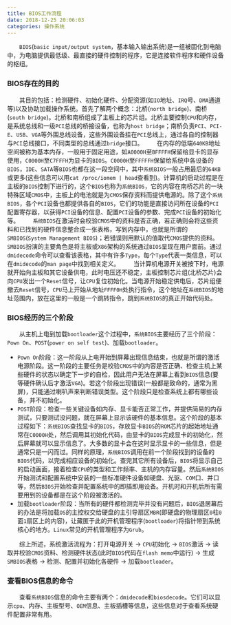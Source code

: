 ```yaml
---
title: BIOS工作流程
date: 2018-12-25 20:06:03
categories: 操作系统
---
```

&emsp;&emsp;`BIOS`(`basic input/output system`，基本输入输出系统)是一组被固化到电脑中，为电脑提供最低级、最直接的硬件控制的程序，它是连接软件程序和硬件设备的枢纽。

### BIOS存在的目的

&emsp;&emsp;其目的包括：检测硬件、初始化硬件、分配资源(如`IO`地址、`IRQ`号、`DMA`通道等)以及协助加载操作系统。首先了解两个概念：北桥(`north bridge`)、南桥(`south bridge`)。北桥和南桥组成了主板上的芯片组。北桥主要控制`CPU`和内存，是系统总线和一级`PCI`总线的桥接设备，也称为`host bridge`；南桥负责`PCI`、`PCI-E`、`USB`、`VGA`等外围总线设备，这些外围设备挂在`PCI`总线上，通过各自的控制器与`PCI`总线接口，不同类型的总线通过`bridge`接口。
&emsp;&emsp;在内存的低端`640KB`地址空间被称为基本内存，一般用于固定用途，如`A0000H`至`BFFFFH`保留给显卡的显存使用，`C0000H`至`C7FFFH`为显卡的`BIOS`。`C0000H`至`FFFFFH`保留给系统中各设备的`BIOS`，`IDE`、`SATA`等`BIOS`也都在这一段空间中，其中`系统BIOS`一般占用最后的`64KB`或更多(这些信息可以用`cat /proc/iomem | head`查看到)。计算机的启动过程是在主板的`BIOS`控制下进行的，这个`BIOS`也称为`系统BIOS`，它的内容在南桥芯片的一块特殊区域`CMOS`中，主板上的电池就是为`CMOS`保存资料而提供电源的。除了这个`系统BIOS`，各个`PCI`设备也都提供各自的`BIOS`，它们的功能是直接访问所在设备的`PCI`配置寄存器，以获得`PCI`设备的信息、配置`PCI`设备的参数、完成`PCI`设备的初始化等。
&emsp;&emsp;`系统BIOS`在激活时会校验`CMOS`中的资料是否正确，若正确则会将这些资料和已找到的硬件信息整合成一张表格，写到内存中，也就是所谓的`SMBIOS`(`System Management BIOS`)；若错误则用默认的值取代`CMOS`提供的资料。`SMBIOS`扮演的主要角色是将主板或`X86`架构的系统通过`BIOS`呈现在用户面前。通过`dmidecode`命令可以查看该表格，其中有许多`Type`，每个`Type`代表一类信息，可以在`dmidecode`的`man page`中找到相关定义。
&emsp;&emsp;当计算机电源开关被按下时，电源就开始向主板和其它设备供电，此时电压还不稳定，主板控制芯片组(北桥芯片)会向`CPU`发出一个`Reset`信号，让`CPU`复位初始化。当电源开始稳定供电后，芯片组便撤去`Reset`信号，`CPU`马上开始从地址`FFFF0H`处执行指令，这个地址在`系统BIOS`的地址范围内，放在这里的一般是一个跳转指令，跳到`系统BIOS`的真正开始代码处。

### BIOS经历的三个阶段

&emsp;&emsp;从主机上电到加载`bootloader`这个过程中，`系统BIOS`主要经历了三个阶段：`Pown On`、`POST`(`power on self test`)、加载`bootloader`。

- `Pown On`阶段：这一阶段从上电开始到屏幕出现信息结束，也就是所谓的激活电源阶段。这一阶段的主要任务是校验`CMOS`中的内容是否正确、检查主机上某些硬件的状态以确定下一步的自检，因此用户无法在屏幕上看到`BIOS`信息(要等硬件确认后才激活`VGA`)。若这个阶段出现错误(一般都是致命的，通常为黑屏)，只能通过喇叭声来判断错误类型。这个阶段只是检查系统上都有哪些设备，并不初始化。
- `POST`阶段：检查一些关键设备如内存、显卡能否正常工作，并提供简易的内存测试，只要测试没问题，就在屏幕上显示该硬件的基本信息。这个阶段的基本过程如下：`系统BIOS`查找显卡的`BIOS`，存放显卡`BIOS`的`ROM`芯片的起始地址通常在`C0000H`处，然后调用其初始化代码，由显卡的`BIOS`完成显卡的初始化，然后屏幕就可以显示信息了。大多数的显卡会在这时显示显卡的一些信息，但是通常只是一闪而过。同样的原理，`系统BIOS`调用在前一个阶段找到的设备的`BIOS`代码，以完成相应设备的初始化。查完其它所有设备后，`BIOS`将显示自己的启动画面，接着检查`CPU`的类型和工作频率、主机的内存容量。然后`系统BIOS`开始测试和配置系统中安装的一些标准硬件设备如硬盘、光驱、`COM`口、并口等，然后`BIOS`开始检查并配置系统中的即插即用设备。开机时和开机后所有需要用到的设备都是在这个阶段被激活的。
- 加载`bootloader`阶段：当所有的硬件都检测完毕并没有问题后，`BIOS`退居幕后的办法是将加载`OS`的主控权交给硬盘的主引导扇区`MBR`(即硬盘的物理扇区`0`柱`0`面`1`扇区上的内容)，让藏匿于此的开机管理程序(`bootloader`)将指针带到系统核心的地方。`Linux`常见的开机管理程序为`Grub`。

&emsp;&emsp;综上所述，系统激活流程为：打开电源开关 -> `CPU`初始化 -> `BIOS`激活 -> 读取并校验`CMOS`资料、检测硬件状态(此时`BIOS`代码在`flash memo`中运行) -> 生成`SMBIOS`表格 -> 检测、配置并初始化各硬件 -> 加载`bootloader`。

### 查看BIOS信息的命令

&emsp;&emsp;查看`系统BIOS`信息的命令主要有两个：`dmidecode`和`biosdecode`。它们可以显示`cpu`、内存、主板型号、`OEM`信息、主板插槽等信息，这些信息对于查看系统硬件配置非常有用。